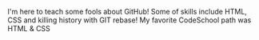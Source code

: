 I'm here to teach some fools about GitHub!
Some of skills include HTML, CSS and killing history with GIT rebase!
My favorite CodeSchool path was HTML & CSS
